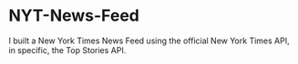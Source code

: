# NYT-News-Feed

I built a New York Times News Feed using the official New York Times API, in specific, the Top Stories API. 